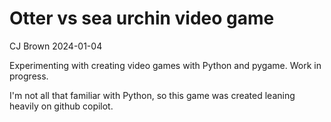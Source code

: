 # Otter vs sea urchin video game

CJ Brown 2024-01-04

Experimenting with creating video games with Python and pygame. Work in progress. 

I'm not all that familiar with Python, so this game was created leaning heavily on github copilot. 


